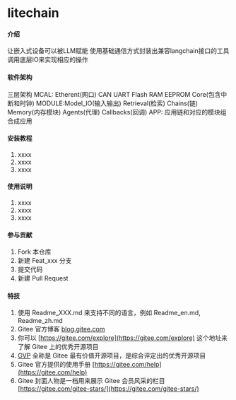 # litechain

#### 介绍
让嵌入式设备可以被LLM赋能
使用基础通信方式封装出兼容langchain接口的工具
调用底层IO来实现相应的操作

#### 软件架构
三层架构
MCAL: Etherent(网口) CAN  UART  Flash  RAM  EEPROM Core(包含中断和时钟)
MODULE:Model_IO(输入输出) Retrieval(检索) Chains(链) Memory(内存模块) Agents(代理) Callbacks(回调)
APP: 应用链和对应的模块组合成应用

#### 安装教程

1.  xxxx
2.  xxxx
3.  xxxx

#### 使用说明

1.  xxxx
2.  xxxx
3.  xxxx

#### 参与贡献

1.  Fork 本仓库
2.  新建 Feat_xxx 分支
3.  提交代码
4.  新建 Pull Request


#### 特技

1.  使用 Readme\_XXX.md 来支持不同的语言，例如 Readme\_en.md, Readme\_zh.md
2.  Gitee 官方博客 [blog.gitee.com](https://blog.gitee.com)
3.  你可以 [https://gitee.com/explore](https://gitee.com/explore) 这个地址来了解 Gitee 上的优秀开源项目
4.  [GVP](https://gitee.com/gvp) 全称是 Gitee 最有价值开源项目，是综合评定出的优秀开源项目
5.  Gitee 官方提供的使用手册 [https://gitee.com/help](https://gitee.com/help)
6.  Gitee 封面人物是一档用来展示 Gitee 会员风采的栏目 [https://gitee.com/gitee-stars/](https://gitee.com/gitee-stars/)
